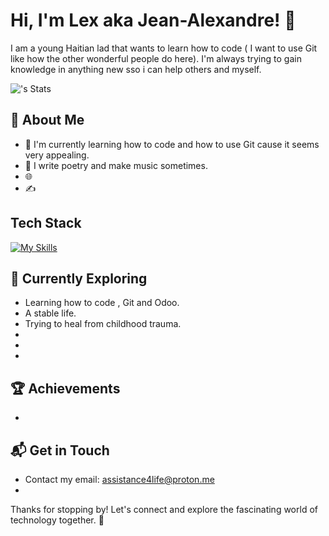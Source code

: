 # Hi, I'm Lex aka Jean-Alexandre! 👋

I am a young Haitian lad that wants to learn how to code ( I want to use Git like how the other wonderful people do here). I'm always trying to gain knowledge in anything new sso i can help others and myself. 

![<mudpies289>'s Stats](https://github-readme-stats.vercel.app/api?username=<mudpies289>&theme=vue-dark&show_icons=true&hide_border=true&count_private=true)

## 🚀 About Me

- 🔭 I'm currently learning how to code and how to use Git cause it seems very appealing.
- 📝 I write poetry and make music sometimes.
- 🌐 
- ✍️ 

## Tech Stack
[![My Skills](https://skillicons.dev/icons?i=js,html,css,wasm)](https://skillicons.dev)

## 🌱 Currently Exploring

  - Learning how to code , Git and Odoo.
  - A stable life.
  - Trying to heal from childhood trauma.
  - 
  - 
  - 

 ## 🏆 Achievements

- 

## 📬 Get in Touch

- Contact my email: assistance4life@proton.me
- 

Thanks for stopping by! Let's connect and explore the fascinating world of technology together. 🚀



<!--

Here are some ideas to get you started:

- 🔭 I’m currently working on nothing yet ...
- 🌱 I’m currently learning cybersecurity , Git and coding <em>in general<\em> ...
- 👯 I’m looking to collaborate on anything ...
- 🤔 I’m looking for help with anything tbh ...
- 💬 Ask me about anything you'd like to ask . ...
- 📫 How to reach me: assistance4life@proton.me ...
- 😄 Pronouns: he/him...
- ⚡ Fun fact: I'm an INFJ 6w5 ...
